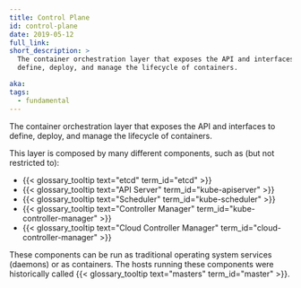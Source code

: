 ```yaml
---
title: Control Plane
id: control-plane
date: 2019-05-12
full_link:
short_description: >
  The container orchestration layer that exposes the API and interfaces to
  define, deploy, and manage the lifecycle of containers.

aka:
tags:
  - fundamental
---
```


The container orchestration layer that exposes the API and interfaces to define,
deploy, and manage the lifecycle of containers.

 <!--more-->

This layer is composed by many different components, such as (but not restricted
to):

- {{< glossary_tooltip text="etcd" term_id="etcd" >}}
- {{< glossary_tooltip text="API Server" term_id="kube-apiserver" >}}
- {{< glossary_tooltip text="Scheduler" term_id="kube-scheduler" >}}
- {{< glossary_tooltip text="Controller Manager" term_id="kube-controller-manager" >}}
- {{< glossary_tooltip text="Cloud Controller Manager" term_id="cloud-controller-manager" >}}

These components can be run as traditional operating system services (daemons)
or as containers. The hosts running these components were historically called
{{< glossary_tooltip text="masters" term_id="master" >}}.
